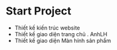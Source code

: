 # Start Project


- Thiết kế kiến trúc website
- Thiết kế giao diện trang chủ 
    . AnhLH
- Thiết kế giao diện Màn hính sản phẩm